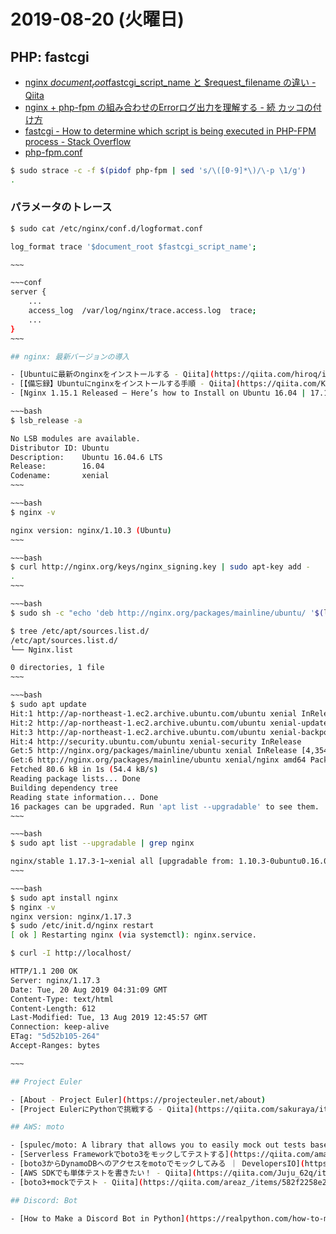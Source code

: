 # 2019-08-20 (火曜日)

## PHP: fastcgi

- [nginx $document_root$fastcgi_script_name と $request_filename の違い - Qiita](https://qiita.com/kotarella1110/items/3b0bd84fdb55276f37d9)
- [nginx + php-fpm の組み合わせのErrorログ出力を理解する - 続 カッコの付け方](http://iga-ninja.hatenablog.com/entry/2016/07/28/214904)
- [fastcgi - How to determine which script is being executed in PHP-FPM process - Stack Overflow](https://stackoverflow.com/questions/15023540/how-to-determine-which-script-is-being-executed-in-php-fpm-process)
- [php-fpm.conf](https://gist.github.com/lidaobing/673798)

~~~bash
$ sudo strace -c -f $(pidof php-fpm | sed 's/\([0-9]*\)/\-p \1/g')
.
~~~

### パラメータのトレース

~~~~bash
$ sudo cat /etc/nginx/conf.d/logformat.conf 

log_format trace '$document_root $fastcgi_script_name';

~~~

~~~conf
server {
    ...
    access_log  /var/log/nginx/trace.access.log  trace;
    ...
}
~~~

## nginx: 最新バージョンの導入

- [Ubuntuに最新のnginxをインストールする - Qiita](https://qiita.com/hiroq/items/420424bc500d89fd1cc8)
- [【備忘録】Ubuntuにnginxをインストールする手順 - Qiita](https://qiita.com/KoheiKomono/items/d4ea3a99fa81ac5041bd)
- [Nginx 1.15.1 Released — Here’s how to Install on Ubuntu 16.04 | 17.10 | 18.04 | Website for Students](https://websiteforstudents.com/nginx-1-15-1-released-heres-how-to-install-on-ubuntu-16-04-17-10-18-04/)

~~~bash
$ lsb_release -a

No LSB modules are available.
Distributor ID: Ubuntu
Description:    Ubuntu 16.04.6 LTS
Release:        16.04
Codename:       xenial
~~~

~~~bash
$ nginx -v

nginx version: nginx/1.10.3 (Ubuntu)
~~~

~~~bash
$ curl http://nginx.org/keys/nginx_signing.key | sudo apt-key add -
.
~~~

~~~bash
$ sudo sh -c "echo 'deb http://nginx.org/packages/mainline/ubuntu/ '$(lsb_release -cs)' nginx' > /etc/apt/sources.list.d/Nginx.list"

$ tree /etc/apt/sources.list.d/
/etc/apt/sources.list.d/
└── Nginx.list

0 directories, 1 file
~~~

~~~bash
$ sudo apt update
Hit:1 http://ap-northeast-1.ec2.archive.ubuntu.com/ubuntu xenial InRelease
Hit:2 http://ap-northeast-1.ec2.archive.ubuntu.com/ubuntu xenial-updates InRelease
Hit:3 http://ap-northeast-1.ec2.archive.ubuntu.com/ubuntu xenial-backports InRelease
Hit:4 http://security.ubuntu.com/ubuntu xenial-security InRelease                                        
Get:5 http://nginx.org/packages/mainline/ubuntu xenial InRelease [4,354 B]     
Get:6 http://nginx.org/packages/mainline/ubuntu xenial/nginx amd64 Packages [80.6 kB]
Fetched 80.6 kB in 1s (54.4 kB/s)   
Reading package lists... Done
Building dependency tree       
Reading state information... Done
16 packages can be upgraded. Run 'apt list --upgradable' to see them.
~~~

~~~bash
$ sudo apt list --upgradable | grep nginx

nginx/stable 1.17.3-1~xenial all [upgradable from: 1.10.3-0ubuntu0.16.04.4]
~~~

~~~bash
$ sudo apt install nginx
$ nginx -v
nginx version: nginx/1.17.3
$ sudo /etc/init.d/nginx restart
[ ok ] Restarting nginx (via systemctl): nginx.service.

$ curl -I http://localhost/

HTTP/1.1 200 OK
Server: nginx/1.17.3
Date: Tue, 20 Aug 2019 04:31:09 GMT
Content-Type: text/html
Content-Length: 612
Last-Modified: Tue, 13 Aug 2019 12:45:57 GMT
Connection: keep-alive
ETag: "5d52b105-264"
Accept-Ranges: bytes

~~~

## Project Euler

- [About - Project Euler](https://projecteuler.net/about)
- [Project EulerにPythonで挑戦する - Qiita](https://qiita.com/sakuraya/items/35454dc85441f488f733)

## AWS: moto

- [spulec/moto: A library that allows you to easily mock out tests based on AWS infrastructure.](https://github.com/spulec/moto)
- [Serverless Frameworkでboto3をモックしてテストする](https://qiita.com/amachi0/items/d69dac854e4a84e2f08f)
- [boto3からDynamoDBへのアクセスをmotoでモックしてみる ｜ DevelopersIO](https://dev.classmethod.jp/server-side/python/moto-dynamodb/)
- [AWS SDKでも単体テストを書きたい！ - Qiita](https://qiita.com/Juju_62q/items/30e342ab7e477cfcbbe0)
- [boto3+mockでテスト - Qiita](https://qiita.com/areaz_/items/582f2258e214b684ea44)

## Discord: Bot

- [How to Make a Discord Bot in Python](https://realpython.com/how-to-make-a-discord-bot-python/)
